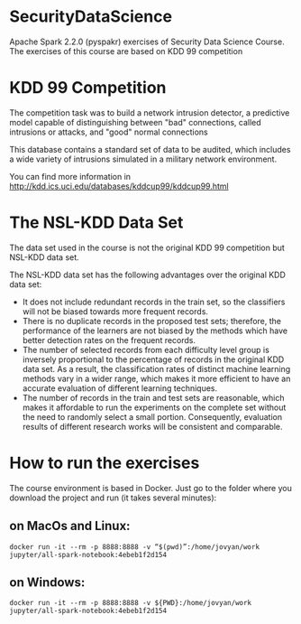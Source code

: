 # SecurityDataScience
Apache Spark 2.2.0 (pyspakr) exercises of Security Data Science Course. 
The exercises of this course are based on KDD 99 competition

# KDD 99 Competition
The competition task was to build a network intrusion detector, a predictive model capable of distinguishing between "bad" connections, called intrusions or attacks, and "good" normal connections

This database contains a standard set of data to be audited, which includes a wide variety of intrusions simulated in a military network environment.

You can find more information in http://kdd.ics.uci.edu/databases/kddcup99/kddcup99.html 

# The NSL-KDD Data Set
The data set used in the course is not the original KDD 99 competition but NSL-KDD data set.

The NSL-KDD data set has the following advantages over the original KDD data set:
* It does not include redundant records in the train set, so the classifiers will not be biased towards more frequent records.
* There is no duplicate records in the proposed test sets; therefore, the performance of the learners are not biased by the methods which have better detection rates on the frequent records.
* The number of selected records from each difficulty level group is inversely proportional to the percentage of records in the original KDD data set. As a result, the classification rates of distinct machine learning methods vary in a wider range, which makes it more efficient to have an accurate evaluation of different learning techniques.
* The number of records in the train and test sets are reasonable, which makes it affordable to run the experiments on the complete set without the need to randomly select a small portion. Consequently, evaluation results of different research works will be consistent and comparable.

# How to run the exercises
The course environment is based in Docker. Just go to the folder where you download the project and run (it takes several minutes):

## on MacOs and Linux:
```
docker run -it --rm -p 8888:8888 -v “$(pwd)”:/home/jovyan/work jupyter/all-spark-notebook:4ebeb1f2d154
```

## on Windows:
``` 
docker run -it --rm -p 8888:8888 -v ${PWD}:/home/jovyan/work jupyter/all-spark-notebook:4ebeb1f2d154 
```

